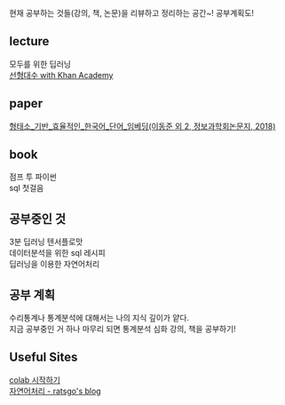 현재 공부하는 것들(강의, 책, 논문)을 리뷰하고 정리하는 공간~! 공부계획도!

## lecture
모두를 위한 딥러닝<br>
[선형대수 with Khan Academy](https://bangdaeng2.tistory.com/category/Lecture/%EC%84%A0%ED%98%95%EB%8C%80%EC%88%98%20with%20Khan%20Academy)

## paper
[형태소_기반_효율적인_한국어_단어_임베딩(이동준 외 2, 정보과학회논문지, 2018)](https://bangdaeng2.tistory.com/2?category=757926)

## book
점프 투 파이썬<br>
sql 첫걸음

## 공부중인 것
3분 딥러닝 텐서플로맛<br>
데이터분석을 위한 sql 레시피<br>
딥러닝을 이용한 자연어처리

## 공부 계획
수리통계나 통계분석에 대해서는 나의 지식 깊이가 얕다.<br>
지금 공부중인 거 하나 마무리 되면 통계분석 심화 강의, 책을 공부하기!

## Useful Sites
[colab 시작하기](https://www.youtube.com/watch?v=XRBXMohjQos&t=462s)<br>
[자연어처리 - ratsgo's blog](https://ratsgo.github.io/)
